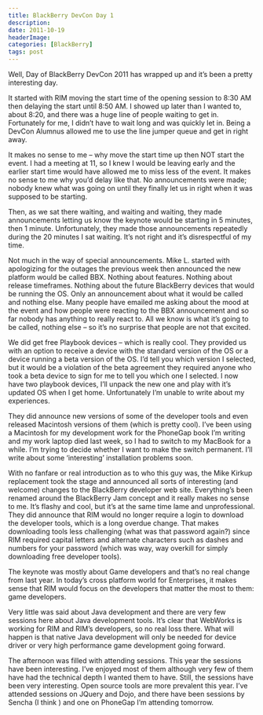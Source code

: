 ```yaml
---
title: BlackBerry DevCon Day 1
description: 
date: 2011-10-19
headerImage: 
categories: [BlackBerry]
tags: post
---
```


Well, Day of BlackBerry DevCon 2011 has wrapped up and it’s been a pretty interesting day.

It started with RIM moving the start time of the opening session to 8:30 AM then delaying the start until 8:50 AM. I showed up later than I wanted to, about 8:20, and there was a huge line of people waiting to get in. Fortunately for me, I didn’t have to wait long and was quickly let in. Being a DevCon Alumnus allowed me to use the line jumper queue and get in right away.

It makes no sense to me – why move the start time up then NOT start the event. I had a meeting at 11, so I knew I would be leaving early and the earlier start time would have allowed me to miss less of the event. It makes no sense to me why you’d delay like that. No announcements were made; nobody knew what was going on until they finally let us in right when it was supposed to be starting.

Then, as we sat there waiting, and waiting and waiting, they made announcements letting us know the keynote would be starting in 5 minutes, then 1 minute. Unfortunately, they made those announcements repeatedly during the 20 minutes I sat waiting. It’s not right and it’s disrespectful of my time.

Not much in the way of special announcements. Mike L. started with apologizing for the outages the previous week then announced the new platform would be called BBX. Nothing about features. Nothing about release timeframes. Nothing about the future BlackBerry devices that would be running the OS. Only an announcement about what it would be called and nothing else. Many people have emailed me asking about the mood at the event and how people were reacting to the BBX announcement and so far nobody has anything to really react to. All we know is what it’s going to be called, nothing else – so it’s no surprise that people are not that excited.

We did get free Playbook devices – which is really cool. They provided us with an option to receive a device with the standard version of the OS or a device running a beta version of the OS. I’d tell you which version I selected, but it would be a violation of the beta agreement they required anyone who took a beta device to sign for me to tell you which one I selected. I now have two playbook devices, I’ll unpack the new one and play with it’s updated OS when I get home. Unfortunately I’m unable to write about my experiences.

They did announce new versions of some of the developer tools and even released Macintosh versions of them (which is pretty cool). I’ve been using a Macintosh for my development work for the PhoneGap book I’m writing and my work laptop died last week, so I had to switch to my MacBook for a while. I’m trying to decide whether I want to make the switch permanent. I’ll write about some ‘interesting’ installation problems soon.

With no fanfare or real introduction as to who this guy was, the Mike Kirkup replacement took the stage and announced all sorts of interesting (and welcome) changes to the BlackBerry developer web site. Everything’s been renamed around the BlackBerry Jam concept and it really makes no sense to me. It’s flashy and cool, but it’s at the same time lame and unprofessional. They did announce that RIM would no longer require a login to download the developer tools, which is a long overdue change. That makes downloading tools less challenging (what was that password again?) since RIM required capital letters and alternate characters such as dashes and numbers for your password (which was way, way overkill for simply downloading free developer tools).

The keynote was mostly about Game developers and that’s no real change from last year. In today’s cross platform world for Enterprises, it makes sense that RIM would focus on the developers that matter the most to them: game developers.

Very little was said about Java development and there are very few sessions here about Java development tools. It’s clear that WebWorks is working for RIM and RIM’s developers, so no real loss there. What will happen is that native Java development will only be needed for device driver or very high performance game development going forward.

The afternoon was filled with attending sessions. This year the sessions have been interesting. I’ve enjoyed most of them although very few of them have had the technical depth I wanted them to have. Still, the sessions have been very interesting. Open source tools are more prevalent this year. I’ve attended sessions on JQuery and Dojo, and there have been sessions by Sencha (I think ) and one on PhoneGap I’m attending tomorrow.